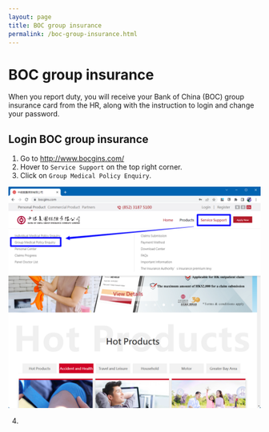 ```yaml
---
layout: page
title: BOC group insurance
permalink: /boc-group-insurance.html
---
```


# BOC group insurance

When you report duty, you will receive your Bank of China (BOC) group insurance card from the HR, along with the instruction to login and change your password.

## Login BOC group insurance

1. Go to http://www.bocgins.com/
2. Hover to `Service Support` on the top right corner.
3. Click on `Group Medical Policy Enquiry`.

![](https://raw.githubusercontent.com/tosingfung/images/master/image-20230613140455202.png)

4. 